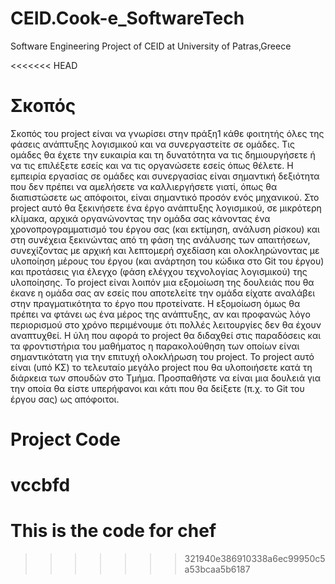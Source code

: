 # CEID.Cook-e_SoftwareTech
Software Engineering Project of CEID at University of Patras,Greece

<<<<<<< HEAD
# Σκοπός

Σκοπός του project είναι να γνωρίσει στην πράξη1
κάθε φοιτητής όλες της φάσεις ανάπτυξης λογισμικού
και να συνεργαστείτε σε ομάδες. Τις ομάδες θα έχετε την ευκαιρία και τη δυνατότητα να τις 
δημιουργήσετε ή να τις επιλέξετε εσείς και να τις οργανώσετε εσείς όπως θέλετε. Η εμπειρία εργασίας 
σε ομάδες και συνεργασίας είναι σημαντική δεξιότητα που δεν πρέπει να αμελήσετε να καλλιεργήσετε 
γιατί, όπως θα διαπιστώσετε ως απόφοιτοι, είναι σημαντικό προσόν ενός μηχανικού.
Στο project αυτό θα ξεκινήσετε ένα έργο ανάπτυξης λογισμικού, σε μικρότερη κλίμακα, αρχικά 
οργανώνοντας την ομάδα σας κάνοντας ένα χρονοπρογραμματισμό του έργου σας (και εκτίμηση, 
ανάλυση ρίσκου) και στη συνέχεια ξεκινώντας από τη φάση της ανάλυσης των απαιτήσεων, συνεχίζοντας 
με αρχική και λεπτομερή σχεδίαση και ολοκληρώνοντας με υλοποίηση μέρους του έργου (και ανάρτηση 
του κώδικα στο Git του έργου) και προτάσεις για έλεγχο (φάση ελέγχου τεχνολογίας λογισμικού) της 
υλοποίησης.
Το project είναι λοιπόν μια εξομοίωση της δουλειάς που θα έκανε η ομάδα σας αν εσείς που αποτελείτε 
την ομάδα είχατε αναλάβει στην πραγματικότητα το έργο που προτείνατε. Η εξομοίωση όμως θα πρέπει 
να φτάνει ως ένα μέρος της ανάπτυξης, αν και προφανώς λόγο περιορισμού στο χρόνο περιμένουμε ότι 
πολλές λειτουργίες δεν θα έχουν αναπτυχθεί.
Η ύλη που αφορά το project θα διδαχθεί στις παραδόσεις και τα φροντιστήρια του μαθήματος η
παρακολούθηση των οποίων είναι σημαντικότατη για την επιτυχή ολοκλήρωση του project.
Το project αυτό είναι (υπό ΚΣ) το τελευταίο μεγάλο project που θα υλοποιήσετε κατά τη διάρκεια των 
σπουδών στο Τμήμα. Προσπαθήστε να είναι μια δουλειά για την οποία θα είστε υπερήφανοι και κάτι 
που θα δείξετε (π.χ. το Git του έργου σας) ως απόφοιτοι.

# Project Code
vccbfd
=======
# This is the code for chef
>>>>>>> 321940e386910338a6ec99950c5a53bcaa5b6187
